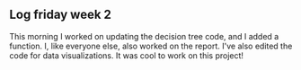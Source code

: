 ## Log friday week 2
This morning I worked on updating the decision tree code, and I added a function. I, like everyone else, also worked on the report. I've also edited the code for data visualizations.
It was cool to work on this project!
